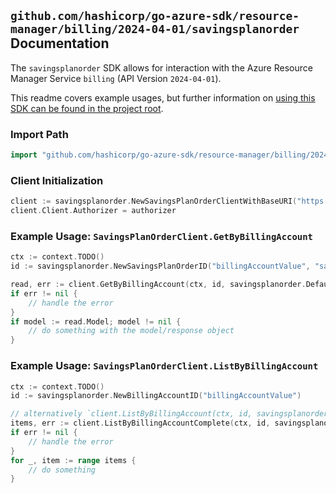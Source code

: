 
## `github.com/hashicorp/go-azure-sdk/resource-manager/billing/2024-04-01/savingsplanorder` Documentation

The `savingsplanorder` SDK allows for interaction with the Azure Resource Manager Service `billing` (API Version `2024-04-01`).

This readme covers example usages, but further information on [using this SDK can be found in the project root](https://github.com/hashicorp/go-azure-sdk/tree/main/docs).

### Import Path

```go
import "github.com/hashicorp/go-azure-sdk/resource-manager/billing/2024-04-01/savingsplanorder"
```


### Client Initialization

```go
client := savingsplanorder.NewSavingsPlanOrderClientWithBaseURI("https://management.azure.com")
client.Client.Authorizer = authorizer
```


### Example Usage: `SavingsPlanOrderClient.GetByBillingAccount`

```go
ctx := context.TODO()
id := savingsplanorder.NewSavingsPlanOrderID("billingAccountValue", "savingsPlanOrderIdValue")

read, err := client.GetByBillingAccount(ctx, id, savingsplanorder.DefaultGetByBillingAccountOperationOptions())
if err != nil {
	// handle the error
}
if model := read.Model; model != nil {
	// do something with the model/response object
}
```


### Example Usage: `SavingsPlanOrderClient.ListByBillingAccount`

```go
ctx := context.TODO()
id := savingsplanorder.NewBillingAccountID("billingAccountValue")

// alternatively `client.ListByBillingAccount(ctx, id, savingsplanorder.DefaultListByBillingAccountOperationOptions())` can be used to do batched pagination
items, err := client.ListByBillingAccountComplete(ctx, id, savingsplanorder.DefaultListByBillingAccountOperationOptions())
if err != nil {
	// handle the error
}
for _, item := range items {
	// do something
}
```
